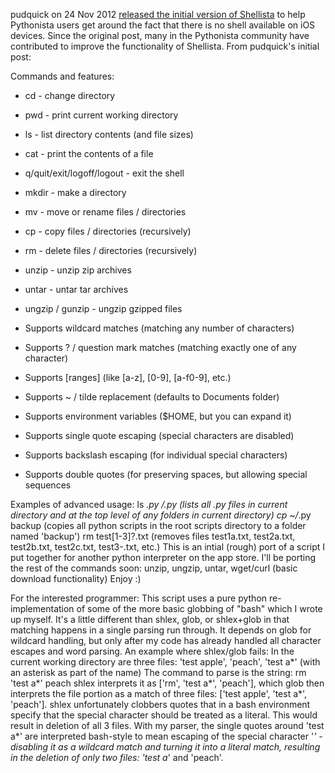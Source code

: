 pudquick on 24 Nov 2012 [released the initial version of Shellista][1] to help Pythonista users get around the fact that there is no shell available on iOS devices.  Since the original post, many in the Pythonista community have contributed to improve the functionality of Shellista.  From pudquick's initial post:

Commands and features:

* cd - change directory
* pwd - print current working directory
* ls - list directory contents (and file sizes)
* cat - print the contents of a file
* q/quit/exit/logoff/logout - exit the shell
* mkdir - make a directory
* mv - move or rename files / directories
* cp - copy files / directories (recursively)
* rm - delete files / directories (recursively)
* unzip - unzip zip archives
* untar - untar tar archives
* ungzip / gunzip - ungzip gzipped files


* Supports wildcard matches (matching any number of characters)
* Supports ? / question mark matches (matching exactly one of any character)
* Supports [ranges] (like [a-z], [0-9], [a-f0-9], etc.)
* Supports ~ / tilde replacement (defaults to Documents folder)
* Supports environment variables ($HOME, but you can expand it)
* Supports single quote escaping (special characters are disabled)
* Supports backslash escaping (for individual special characters)
* Supports double quotes (for preserving spaces, but allowing special sequences

Examples of advanced usage: ls *.py */*.py (lists all .py files in current directory and at the top level of any folders in current directory) cp ~/*.py backup (copies all python scripts in the root scripts directory to a folder named 'backup') rm test[1-3]?.txt (removes files test1a.txt, test2a.txt, test2b.txt, test2c.txt, test3-.txt, etc.) This is an intial (rough) port of a script I put together for another python interpreter on the app store. I'll be porting the rest of the commands soon: unzip, ungzip, untar, wget/curl (basic download functionality) Enjoy :)

For the interested programmer: This script uses a pure python re-implementation of some of the more basic globbing of "bash" which I wrote up myself. It's a little different than shlex, glob, or shlex+glob in that matching happens in a single parsing run through. It depends on glob for wildcard handling, but only after my code has already handled all character escapes and word parsing. An example where shlex/glob fails: In the current working directory are three files: 'test apple', 'peach', 'test a*' (with an asterisk as part of the name) The command to parse is the string: rm 'test a*' peach shlex interprets it as ['rm', 'test a*', 'peach'], which glob then interprets the file portion as a match of three files: ['test apple', 'test a*', 'peach']. shlex unfortunately clobbers quotes that in a bash environment specify that the special character should be treated as a literal. This would result in deletion of all 3 files. With my parser, the single quotes around 'test a*' are interpreted bash-style to mean escaping of the special character '*' - disabling it as a wildcard match and turning it into a literal match, resulting in the deletion of only two files: 'test a*' and 'peach'.

[1]: http://omz-forums.appspot.com/pythonista/post/5302343285342208
